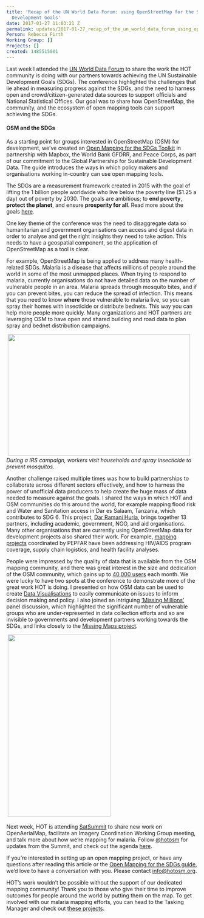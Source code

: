 ```yaml
---
title: 'Recap of the UN World Data Forum: using OpenStreetMap for the Sustainable
  Development Goals'
date: 2017-01-27 11:03:21 Z
permalink: updates/2017-01-27_recap_of_the_un_world_data_forum_using_openstreetmap_for_the_sustainable_develop
Person: Rebecca Firth
Working Group: []
Projects: []
created: 1485515001
---
```


<p>Last week I attended the <a href="http://undataforum.org/WorldDataForum/" target="_blank">UN World Data Forum</a> to share the work the HOT community is doing with our partners towards achieving the UN Sustainable Development Goals (SDGs). The conference highlighted the challenges that lie ahead in measuring progress against the SDGs, and the need to harness open and crowd/citizen-generated data sources to support officials and National Statistical Offices. Our goal was to share how OpenStreetMap, the community, and the ecosystem of open mapping tools can support achieving the SDGs.</p><h4>OSM and the SDGs</h4><p>As a starting point for groups interested in OpenStreetMap (OSM) for development, we’ve created an <a href="http://www.data4sdgs.org/open-mapping-for-the-sdgs/" target="_blank">Open Mapping for the SDGs Toolkit</a> in partnership with Mapbox, the World Bank GFDRR, and Peace Corps, as part of our commitment to the Global Partnership for Sustainable Development Data. The guide introduces the ways in which policy makers and organisations working in-country can use open mapping tools.&nbsp;</p><p>The SDGs are a measurement framework created in 2015 with the goal of lifting the 1 billion people worldwide who live below the poverty line ($1.25 a day) out of poverty by 2030. The goals are ambitious; to <strong>end poverty</strong>, <strong>protect the planet</strong>, and ensure <strong>prosperity for all</strong>. Read more about the goals <a href="http://www.un.org/sustainabledevelopment/sustainable-development-goals/" target="_blank">here</a>.</p><p>One key theme of the conference was the need to disaggregate data so humanitarian and government organisations can access and digest data in order to analyse and get the right insights they need to take action. This needs to have a geospatial component, so the application of OpenStreetMap as a tool is clear.</p><p>For example, OpenStreetMap is being applied to address many health-related SDGs. Malaria is a disease that affects millions of people around the world in some of the most unmapped places. When trying to respond to malaria, currently organisations do not have detailed data on the number of vulnerable people in an area. Malaria spreads through mosquito bites, and if you can prevent bites, you can reduce the spread of infection. This means that you need to know <strong>where</strong> those vulnerable to malaria live, so you can spray their homes with insecticide or distribute bednets. This way you can help more people more quickly. Many organizations and HOT partners are leveraging OSM to have open and shared building and road data to plan spray and bednet distribution campaigns.</p><p>&nbsp;<img class="image-large" src="/sites/default/files/styles/large/public/Malaria%20spray%20campaign.jpg?itok=8UwtCQWF" alt="" width="480" height="320"><br><em>During a IRS campaign, workers visit households and spray insecticide to prevent mosquitos.</em></p><p>Another challenge raised multiple times was how to build partnerships to collaborate across different sectors effectively, and how to harness the power of unofficial data producers to help create the huge mass of data needed to measure against the goals. I shared the ways in which HOT and OSM communities do this around the world, for example mapping flood risk and Water and Sanitation access in Dar es Salaam, Tanzania, which contributes to SDG 6. This project, <a href="http://ramanihuria.org/" target="_blank">Dar Ramani Huria</a>, brings together 13 partners, including academic, government, NGO, and aid organisations. Many other organisations that are currently using OpenStreetMap data for development projects also shared their work. For example, <a href="http://osmgeoweek.org/project/pepfar-kenya" target="_blank">mapping projects</a> coordinated by PEPFAR have been addressing HIV/AIDS program coverage, supply chain logistics, and health facility analyses.&nbsp;</p><p>People were impressed by the quality of data that is available from the OSM mapping community, and there was great interest in the size and dedication of the OSM community, which gains up to <a href="http://wiki.openstreetmap.org/wiki/Stats#Accumulated_users_and_GPX_uploads" target="_blank">40,000 users</a> each month.&nbsp;We were lucky to have two spots at the conference to demonstrate more of the great work HOT is doing. I presented on how OSM data can be used to create <a href="http://undataforum.org/WorldDataForum/sessions/state-of-the-art-in-data-visualizations-and-dashboards-to-support-the-2030-agenda/" target="_blank">Data Visualisations</a> to easily communicate on issues to inform decision making and policy. I also joined an intriguing <a href="http://undataforum.org/WorldDataForum/sessions/the-missing-millions-and-data-collaboratives/" target="_blank">‘Missing Millions’ </a>panel discussion, which highlighted the significant number of vulnerable groups who are under-represented in data collection efforts and so are invisible to governments and development partners working towards the SDGs, and links closely to the <a href="http://www.missingmaps.org/" target="_blank">Missing Maps project</a>.</p><p>&nbsp;<img class="image-large" src="/sites/default/files/styles/large/public/IMG_7721_0.PNG?itok=kN6TQnqc" alt="" width="270" height="480"></p><p>Next week, HOT is attending <a href="https://satsummit.io/" target="_blank">SatSummit</a> to share new work on OpenAerialMap, facilitate an Imagery Coordination Working Group meeting, and talk more about how we’re mapping for malaria. Follow <a href="https://twitter.com/hotosm" target="_blank">@hotosm</a> for updates from the Summit, and check out the agenda <a href="https://satsummit.io/agenda/#event-imagery-coordination-for-disaster-response" target="_blank">here</a>.</p><p>If you’re interested in setting up an open mapping project, or have any questions after reading this article or the <a href="http://www.data4sdgs.org/open-mapping-for-the-sdgs/" target="_blank">Open Mapping for the SDGs guide</a>, we’d love to have a conversation with you. Please contact <a href="mailto:info@hotosm.org" target="_blank">info@hotosm.org</a>.</p><p>HOT’s work wouldn’t be possible without the support of our dedicated mapping community! Thank you to those who give their time to improve outcomes for people around the world by putting them on the map. To get involved with our malaria mapping efforts, you can head to the Tasking Manager and check out <a href="http://tasks.hotosm.org/?sort_by=priority&amp;direction=asc&amp;search=eliminate+malaria" target="_blank">these projects</a>.</p>
